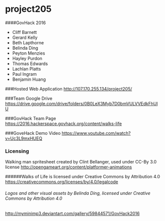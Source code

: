 # project205
####GovHack 2016

 - Cliff Barnett
 - Gerard Kelly
 - Beth Lapthorne
 - Belinda Ding
 - Peyton Menzies
 - Hayley Purdon
 - Thomas Edwards
 - Lachlan Platts
 - Paul Ingram
 - Benjamin Huang

###Hosted Web Application
http://107.170.255.134/project205/

###Team Google Drive
https://drive.google.com/drive/folders/0B0LeX3Myb7D0bmVULVVEdkFhUlU

###GovHack Team Page
https://2016.hackerspace.govhack.org/content/walks-life

###GoveHack Demo Video
https://www.youtube.com/watch?v=Uc3L9mxHUEQ

### Licensing
Walking man spritesheet created by Clint Bellanger, used under CC-By 3.0 license
http://opengameart.org/content/platformer-animations


######Walks of Life is licensed under Creative Commons by Attribution 4.0
https://creativecommons.org/licenses/by/4.0/legalcode

###### Logos and other visual assets by Belinda Ding, licensed under Creative Commons by Attribution 4.0
http://myminimp3.deviantart.com/gallery/59844571/GovHack2016
